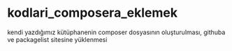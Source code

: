 # kodlari_composera_eklemek
kendi yazdığımız kütüphanenin composer dosyasının oluşturulması, githuba ve packagelist sitesine yüklenmesi
